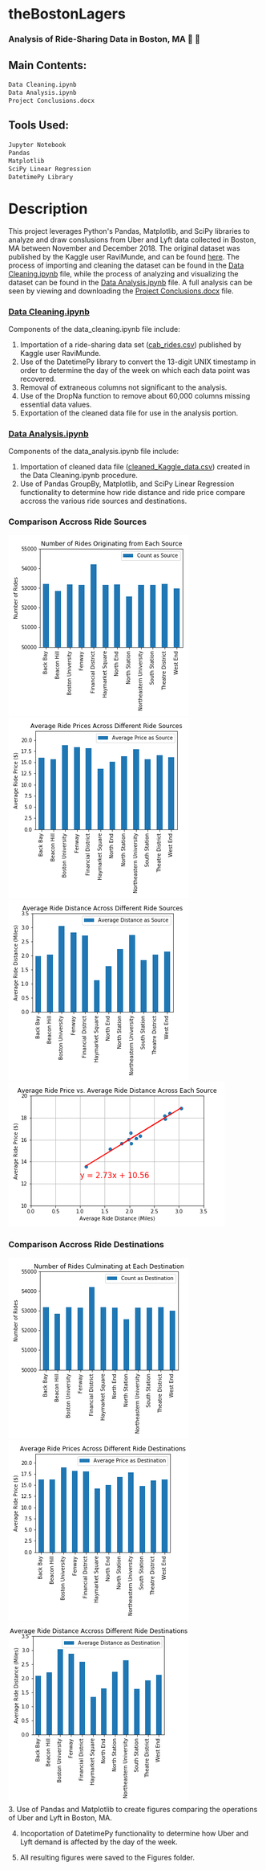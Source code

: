 # theBostonLagers
### Analysis of Ride-Sharing Data in Boston, MA 🚕 🚷


## Main Contents:
    Data Cleaning.ipynb
    Data Analysis.ipynb
    Project Conclusions.docx

## Tools Used:
    Jupyter Notebook
    Pandas
    Matplotlib
    SciPy Linear Regression
    DatetimePy Library

# Description

This project leverages Python's Pandas, Matplotlib, and SciPy libraries to analyze and draw conslusions from Uber and Lyft data collected in Boston, MA between November and December 2018. The original dataset was published by the Kaggle user RaviMunde, and can be found [here](https://www.kaggle.com/ravi72munde/uber-lyft-cab-prices). The process of importing and cleaning the dataset can be found in the [Data Cleaning.ipynb](https://github.com/blhawkins/theBostonLagers/blob/master/Data%20Cleaning.ipynb) file, while the process of analyzing and visualizing the dataset can be found in the [Data Analysis.ipynb](https://github.com/blhawkins/theBostonLagers/blob/master/Data%20Analysis.ipynb) file. A full analysis can be seen by viewing and downloading the [Project Conclusions.docx](https://github.com/blhawkins/theBostonLagers/blob/master/Project%20Conclusions.docx) file.

### [Data Cleaning.ipynb](https://github.com/blhawkins/theBostonLagers/blob/master/Data%20Cleaning.ipynb)
Components of the data_cleaning.ipynb file include:
1. Importation of a ride-sharing data set ([cab_rides.csv](https://github.com/blhawkins/theBostonLagers/blob/master/Resources/Kaggle_Data/cab_rides.csv)) published by Kaggle user RaviMunde.
2. Use of the DatetimePy library to convert the 13-digit UNIX timestamp in order to determine the day of the week on which each data point was recovered.
3. Removal of extraneous columns not significant to the analysis.
4. Use of the DropNa function to remove about 60,000 columns missing essential data values.
5. Exportation of the cleaned data file for use in the analysis portion.

### [Data Analysis.ipynb](https://github.com/blhawkins/theBostonLagers/blob/master/Data%20Analysis.ipynb)
Components of the data_analysis.ipynb file include:
1. Importation of cleaned data file ([cleaned_Kaggle_data.csv](https://github.com/blhawkins/theBostonLagers/blob/master/Resources/cleaned_Kaggle_data.csv)) created in the Data Cleaning.ipynb procedure.
2. Use of Pandas GroupBy, Matplotlib, and SciPy Linear Regression functionality to determine how ride distance and ride price compare accross the various ride sources and destinations.
### Comparison Accross Ride Sources
![alt text](https://github.com/blhawkins/theBostonLagers/blob/master/Figures/count_as_source.png 'Bar Chart of Number of Rides Originating from Each Source')
![alt text](https://github.com/blhawkins/theBostonLagers/blob/master/Figures/price_as_source.png 'Bar Chart of Average Ride Price of Rides Originating from Each Source')
![alt text](https://github.com/blhawkins/theBostonLagers/blob/master/Figures/distance_as_source.png 'Bar Chart of Average Ride Distance of Rides Originating from Each Source')
![alt text](https://github.com/blhawkins/theBostonLagers/blob/master/Figures/price_distance_regression.png 'Linear Regression Comparing Average Ride Price and Average Ride Distance Accross Each Source')
### Comparison Accross Ride Destinations
![alt text](https://github.com/blhawkins/theBostonLagers/blob/master/Figures/count_as_destination.png 'Bar Chart of Number of Rides Finishing at Each Destination')
![alt text](https://github.com/blhawkins/theBostonLagers/blob/master/Figures/price_as_destination.png 'Bar Chart of Average Ride Price of Rides Finishing at Each Destination')
![alt text](https://github.com/blhawkins/theBostonLagers/blob/master/Figures/distance_as_destination.png 'Bar Chart of Average Ride Distance of Rides Finishing at Each Destination')  
3. Use of Pandas and Matplotlib to create figures comparing the operations of Uber and Lyft in Boston, MA.  

4. Incoportation of DatetimePy functionality to determine how Uber and Lyft demand is affected by the day of the week.  

5. All resulting figures were saved to the Figures folder.
